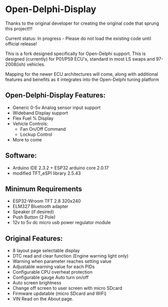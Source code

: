 # Open-Delphi-Display
Thanks to the original developer for creating the original code that sprung this project!!!

Current status: In progress - Please do not load the existing code until official release!

This is a fork designed specifically for Open-Delphi support. This is designed (currently) for P01/P59 ECU's, standard in most LS swaps and 97-2008(ish) vehicles. 

Mapping for the newer ECU architectures will come, along with additional features and benefits as it integrates into the Open-Delphi tuning platform

## Open-Delphi-Display Features:
- Generic 0-5v Analog sensor input support
- Wideband Display support
- Flex Fuel % Display
- Vehicle Controls:
  - Fan On/Off Command
  - Lockup Control
- More to come

## Software:
- Arduino IDE 2.3.2 + ESP32 arduino core 2.0.17
- modified TFT_eSPI library 2.5.43

## Minimum Requirements
- ESP32-Wroom TFT 2.8 320x240
- ELM327 Bluetooth adapter
- Speaker (if desired)
- Push Button (2 Pole)
- 12v to 5v dc micro usb power regulator module
  
## Original Features:
- 8 layout page selectable display
- DTC read and clear function (Engine warning light only)
- Warning when parameter reaches setting value
- Adjustable warning value for each PIDs
- Configurable CPU overheat protection
- Configurable gauge Auto turn on/off
- Auto screen brightness
- Change off screen to user screen with micro SDcard
- Firmware updatable (micro SDcard and WiFi)
- VIN Read on the About page.
